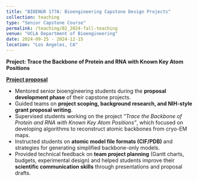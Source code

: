 ```yaml
---
title: "BIOENGR 177A: Bioengineering Capstone Design Projects"
collection: teaching
type: "Senior Capstone Course"
permalink: /teaching/02_2024-fall-teaching
venue: "UCLA Department of Bioengineering"
date: 2024-09-25 - 2024-12-15
location: "Los Angeles, CA"
---
```


**Project: Trace the Backbone of Protein and RNA with Known Key Atom Positions**

**[Project proposal](/files/Project_2024-2025.pdf)**

- Mentored senior bioengineering students during the **proposal development phase** of their capstone projects.  
- Guided teams on **project scoping, background research, and NIH-style grant proposal writing**.  
- Supervised students working on the project *“Trace the Backbone of Protein and RNA with Known Key Atom Positions”*, which focused on developing algorithms to reconstruct atomic backbones from cryo-EM maps.  
- Instructed students on **atomic model file formats (CIF/PDB)** and strategies for generating simplified backbone-only models.  
- Provided technical feedback on **team project planning** (Gantt charts, budgets, experimental design) and helped students improve their **scientific communication skills** through presentations and proposal drafts.  


